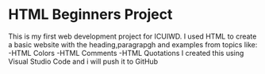# HTML Beginners Project

This is my first web development project for ICUIWD.
I used HTML to create a basic website with the heading,paragrapgh and examples from topics like:
-HTML Colors
-HTML Comments
-HTML Quotations
I created this using Visual Studio Code and i will push it to GitHub